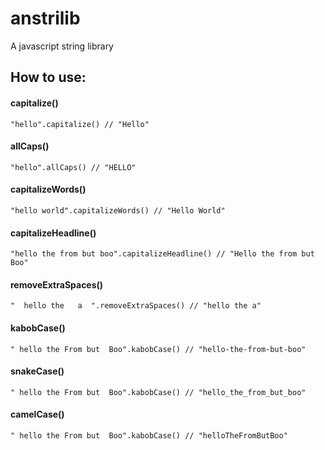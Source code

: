 # anstrilib
 A javascript string library

## How to use:

#### capitalize()
`"hello".capitalize() // "Hello"`

#### allCaps()
`"hello".allCaps() // "HELLO"`

#### capitalizeWords()
`"hello world".capitalizeWords() // "Hello World"`

#### capitalizeHeadline()
`"hello the from but boo".capitalizeHeadline() // "Hello the from but Boo"`

#### removeExtraSpaces()
`"  hello the   a  ".removeExtraSpaces() // "hello the a"`

#### kabobCase()
`" hello the From but  Boo".kabobCase() // "hello-the-from-but-boo"`

#### snakeCase()
`" hello the From but  Boo".kabobCase() // "hello_the_from_but_boo"`

#### camelCase()
``" hello the From but  Boo".kabobCase() // "helloTheFromButBoo"``